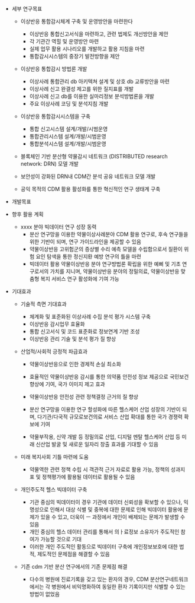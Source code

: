 - 세부 연구목표
  - 이상반응 통합감시체계 구축 및 운영방안을 마련한다
    - 이상반응 통합신고서식을 마련하고, 관련 법제도 개선방안을 제안
    - 각 기관간 역힐 및 운영방안 마련
    - 실제 업무 활용 시나리오를 개발하고 활용 지침을 마련
    - 통합감시시스템의 중장기 발전방향을 제안
    
  - 이상반응 통합감시 방법론 개발
    - 이상사례 통합관리 db 아키텍쳐 설계 및 상호 db 교류방안을 마련
    - 이상사례 신고 완결성 제고를 위한 질지표를 개발
    - 이상사례 신고 db를 이용한 실마리정보 분석방법론을 개발
    - 주요 이상사례 코딩 및 분석지침 개발
  - 이상반응 통합감시시스템을 구축
    - 통합 신고시스템 설계/개발/시범운영
    - 통합관리시스템 설계/개발/시범운영
    - 통합분석시스템 설계/개발/시범운영
    

  - 블록체인 기반 분산형 약물감시 네트워크 (DISTRIBUTED research network: DRN) 모델 개발
  - 보안성이 강화된 DRN내 CDM간 분석 공유 네트워크 모델 개발
  - 공익 목적의 CDM 활용 활성화를 통한 혁신적인 연구 생태계 구축
 
 - 개발목표








- 향후 활용 계획

  - xxxx 분야 빅데이터 연구 성장 동력
    - 분산 연구망을 이용한 약물이상사례분야 CDM 활용 연구로, 후속 연구들을 위한 기반이 되며, 연구 가이드라인을 제공할 수 있음
    - 약물이상반응 고위험군의 증상별 수리 예측 모델을 수립함으로서 질환이 위험 요인 탐색을 통한 정신지롼 예방 연구의 틀을 마련
    - 빅데이터 활용 약물이상반응 분야 연구방법론 확립을 위한 예삐 및 기초 연구로서의 가치를 지니며, 약물이상반응 분야의 정밀의료, 약물이상반응 맞춤형 복지 서비스 연구 활성화에 기여 가능

- 기대효과
  - 기술적 측면 기대효과                                                                                                                                                                                                                                                                                                                                
    - 체계화 및 표준화된 이상사례 수집 분석 평가 시스템 구축
    - 이상반응 감시업무 효율화
    - 통합 신고서식 및 코드 표준화로 정보연계 기반 조성
    - 이상반응 관리 기술 및 분석 평가 질 향상
    
  - 산업적/사회적 긍정적 파급효과
    - 약물이상반응으로 인한 경제적 손실 최소화
    - 효율적인 약물이상반응 감시를 통한 의약품 안전성 정보 제공으로 국민보건향상에 기여, 국가 이미지 제고 효과
    - 약물이상반응 안전성 관련 정책결정 근거의 질 향상
    
    - 분산 연구망을 이용한 연구 할성화에 따른 헬스케어 산업 성장의 기반이 되며, 다기관/다국적 규모로보건의료 서비스 산업 확대를 통한 국가 경쟁력 확보에 기여
    - 약물부작용, 신약 개발 등 정밀의료 산업, 디지털 멘탈 헬스케어 산업 등 미래 신산업 발굴 및 새로운 일자리 창출 효과를 기대할 수 있음
  - 미래 복지사회 기틀 마련에 도움
    - 약물역한 관련 정책 수립 시 객관적 근거 자료로 활용 가능, 정책의 성과지표 및 정책평가에 활용될 데이터로 활용될 수 있음
    
  - 개인주도적 헬스 빅데이터 구축
    - 기관 중심의 빅데이터이 경우 기관에 데이터 신뢰성을 확보할 수 있으나, 익명성으로 인해서 대상 식별 및 중복에 대한 문제로 인해 빅데이터 활용에 문제가 있을 수 있고, 더욱이 ㅡ 과정에서 개인이 배제되는 문제가 발생할 수 있음
    - 개인 중심의 헬스 데이터 관리를 통해서 의ㅏ료정보 소유자가 주도적인 참여가 가능할 것으로 기대
    - 이러한 개인 주도적인 활동으로 빅데이터 구축에 개인정보보호에 대한 법적, 제도적인 문제점을 해결할 수 있음
  - 기존 cdm 기반 분산 연구에서의 기존 문제점 해결
    - 다수의 병원에 진료기록을 갖고 있는 환자의 경우, CDM 분산연구네트워크에서는 각 병원에서 비익명화하여 동일한 환자 기록이지만 식별할 수 있는 방법이 없었음 
    
    
